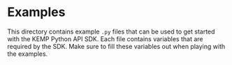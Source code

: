 Examples
=======

This directory contains example `.py` files that can be used to get started with the KEMP Python API SDK. Each file contains variables that are required by the SDK. Make sure to fill these variables out when playing with the examples.


